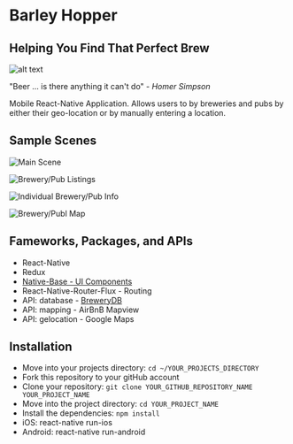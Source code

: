 # Barley Hopper
## Helping You Find That Perfect Brew
![alt text](http://res.cloudinary.com/coleman/image/upload/v1485980706/Logo_vmg418.png "Barley Hopper-Logo")

"Beer ... is there anything it can't do" - *Homer Simpson*

Mobile React-Native Application.
Allows users to by breweries and pubs by either their geo-location or by manually entering a location.

## Sample Scenes
![Main Scene](http://res.cloudinary.com/coleman/image/upload/v1485978908/MainScreen_aucrzw.png)

![Brewery/Pub Listings](http://res.cloudinary.com/coleman/image/upload/v1485978907/PubListings_oj6rq0.png)

![Individual Brewery/Pub Info](http://res.cloudinary.com/coleman/image/upload/v1485978908/PubInfo1_utnccr.png)

![Brewery/Publ Map](http://res.cloudinary.com/coleman/image/upload/v1485978908/PubMapping_rj6nha.png)

## Fameworks, Packages, and APIs
* React-Native
* Redux
* [Native-Base - UI Components](http://nativebase.io/)
* React-Native-Router-Flux - Routing
* API: database - [BreweryDB](http://www.brewerydb/developers/docs)
* API: mapping - AirBnB Mapview
* API: gelocation - Google Maps

## Installation
* Move into your projects directory: `cd ~/YOUR_PROJECTS_DIRECTORY`
* Fork this repository to your gitHub account
* Clone your repository: `git clone YOUR_GITHUB_REPOSITORY_NAME YOUR_PROJECT_NAME`
* Move into the project directory: `cd YOUR_PROJECT_NAME`
* Install the dependencies: `npm install`
* iOS: react-native run-ios
* Android: react-native run-android
